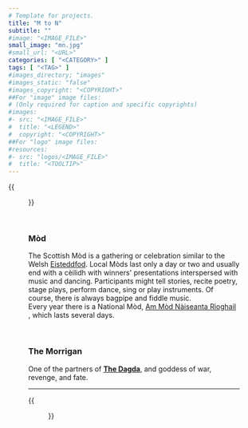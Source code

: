 ```yaml
---
# Template for projects.
title: "M to N"
subtitle: ""
#image: "<IMAGE_FILE>"
small_image: "mn.jpg"
#small_url: "<URL>"
categories: [ "<CATEGORY>" ]
tags: [ "<TAG>" ]
#images_directory; "images"
#images_static: "false"
#images_copyright: "<COPYRIGHT>"
##For "image" image files:
# (Only required for caption and specific copyrights)
#images:
#- src: "<IMAGE_FILE>"
#  title: "<LEGEND>"
#  copyright: "<COPYRIGHT>"
##For "logo" image files:
#resources:
#- src: "logos/<IMAGE_FILE>"
#  title: "<TOOLTIP>"
---
```

{{<figure src = "images/m.png">}}

<br>

### Mòd  

The Scottish Mòd is a gathering or celebration similar to the Welsh [Eisteddfod](/folklore/glossary/ef/). Local Mòds last only a day or two and usually end with a cèilidh with winners' presentations interspersed with music and dancing. Participants might tell stories, recite poetry, stage plays, perform dance, sing or play instruments. Of course, there is always bagpipe and fiddle music.  
Every year there is a National Mòd, <a href="https://www.ancomunn.co.uk/" target="_blank">Am Mòd Nàiseanta Rìoghail</a> , which lasts several days.  

<br>

### The Morrigan  

One of the partners of **[The Dagda](folklore/glossary/cd/)**, and goddess of war, revenge, and fate.  


---



{{<figure src = "images/n.png">}}
